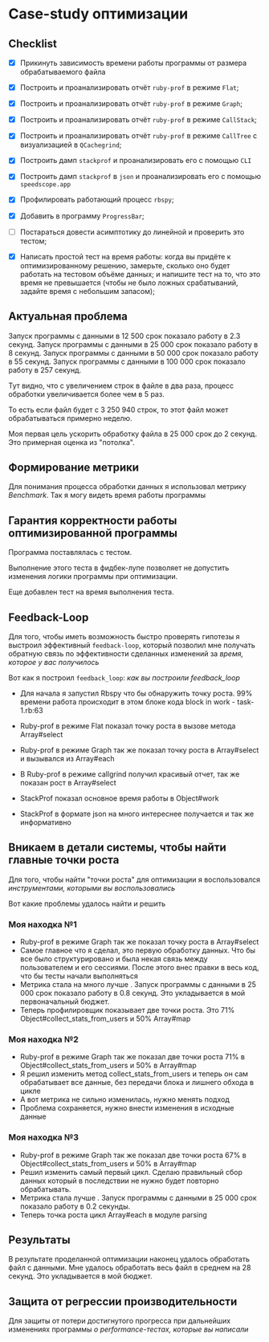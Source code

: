 # Case-study оптимизации

## Checklist
- [x] Прикинуть зависимость времени работы программы от размера обрабатываемого файла
- [x] Построить и проанализировать отчёт `ruby-prof` в режиме `Flat`;
- [x] Построить и проанализировать отчёт `ruby-prof` в режиме `Graph`;
- [x] Построить и проанализировать отчёт `ruby-prof` в режиме `CallStack`;
- [x] Построить и проанализировать отчёт `ruby-prof` в режиме `CallTree` c визуализацией в `QCachegrind`;
- [x] Построить дамп `stackprof` и проанализировать его с помощью `CLI`
- [x] Построить дамп `stackprof` в `json` и проанализировать его с помощью `speedscope.app`
- [x] Профилировать работающий процесс `rbspy`;
- [x] Добавить в программу `ProgressBar`;
- [ ] Постараться довести асимптотику до линейной и проверить это тестом;
- [x] Написать простой тест на время работы: когда вы придёте к оптимизированному решению, замерьте, сколько оно будет работать на тестовом объёме данных; и напишите тест на то, что это время не превышается (чтобы не было ложных срабатываний, задайте время с небольшим запасом);


## Актуальная проблема
Запуск программы с данными в 12 500 срок показало работу в 2.3 секунд.
Запуск программы с данными в 25 000 срок показало работу в 8 секунд.
Запуск программы с данными в 50 000 срок показало работу в 55 секунд.
Запуск программы с данными в 100 000 срок показало работу в 257 секунд.

Тут видно, что с увеличением строк в файле в два раза, процесс обработки увеличивается более чем в 5 раз.

То есть если файл будет с 3 250 940 строк, то этот файл может обрабатываться примерно неделю.

Моя первая цель ускорить обработку файла в 25 000 срок до 2 секунд. Это примерная оценка из "потолка".

## Формирование метрики
Для понимания процесса обработки данных я использовал метрику *Benchmark*. Так я могу видеть время работы программы

## Гарантия корректности работы оптимизированной программы
Программа поставлялась с тестом.

Выполнение этого теста в фидбек-лупе позволяет не допустить изменения логики программы при оптимизации.

Еще добавлен тест на время выполнения теста.

## Feedback-Loop
Для того, чтобы иметь возможность быстро проверять гипотезы я выстроил эффективный `feedback-loop`, который позволил мне получать обратную связь по эффективности сделанных изменений за *время, которое у вас получилось*

Вот как я построил `feedback_loop`: *как вы построили feedback_loop*

- Для начала я запустил Rbspy что бы обнаружить точку роста. 99% времени работа происходит в этом блоке кода block in work - task-1.rb:63

- Ruby-prof в режиме Flat показал точку роста в вызове метода Array#select

- Ruby-prof в режиме Graph так же показал точку роста в Array#select и вызывался из Array#each

- В Ruby-prof в режиме callgrind получил красивый отчет, так же показан рост в Array#select

- StackProf показал основное время работы в Object#work

- StackProf в формате json на много интереснее получается и так же информативно


## Вникаем в детали системы, чтобы найти главные точки роста
Для того, чтобы найти "точки роста" для оптимизации я воспользовался *инструментами, которыми вы воспользовались*

Вот какие проблемы удалось найти и решить

### Моя находка №1
- Ruby-prof в режиме Graph так же показал точку роста в Array#select
- Самое главное что я сделал, это первую обработку данных. Что бы все было структурировано и была некая связь между пользователем и его сессиями. После этого внес правки в весь код, что бы тесты начали выполняться
- Метрика стала на много лучше . Запуск программы с данными в 25 000 срок показало работу в 0.8 секунд. Это укладывается в мой первоначальный бюджет.
- Теперь профилировщик показывает две точки роста. Это 71% Object#collect_stats_from_users и 50% Array#map

### Моя находка №2
- Ruby-prof в режиме Graph так же показал две точки роста 71% в Object#collect_stats_from_users и 50% в Array#map
- Я решил изменить метод collect_stats_from_users и теперь он сам обрабатывает все данные, без передачи блока и лишнего обхода в цикле
- А вот метрика не сильно изменилась, нужно менять подход
- Проблема сохраняется, нужно внести изменения в исходные данные

### Моя находка №3
- Ruby-prof в режиме Graph так же показал две точки роста 67% в Object#collect_stats_from_users и 50% в Array#map
- Решил изменить самый первый цикл. Сделаю правильный сбор данных который в последствии не нужно будет повторно обрабатывать.
- Метрика стала лучше . Запуск программы с данными в 25 000 срок показало работу в 0.2 секунды.
- Теперь точка роста цикл Array#each в модуле parsing

## Результаты
В результате проделанной оптимизации наконец удалось обработать файл с данными.
Мне удалось обработать весь файл в среднем на 28 секунд. Это укладывается в мой бюджет.

## Защита от регрессии производительности
Для защиты от потери достигнутого прогресса при дальнейших изменениях программы *о performance-тестах, которые вы написали*